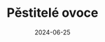 ---
layout: layouts/non-en-archive-episode.njk
tags: huarchive
date: "2024-06-25"
title: Pěstitelé ovoce
perex: ČT Ostrava - Borůvky | MTVA Szeged - Maliny | RTVS Košice - Hríby | TVP
  Kraków - Zubrowka
datum: 25. 6. 2024
tv: Duna TV
foto: boruvky_357x206.jpg
alt: Blueberries
link: https://www.rtvs.sk/televizia/archiv/14252
---